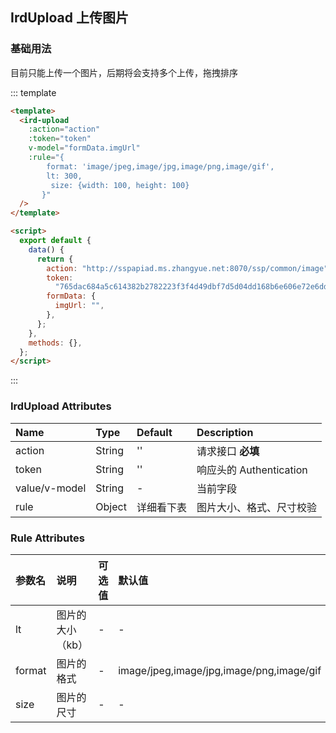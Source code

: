 ## IrdUpload 上传图片

### 基础用法

目前只能上传一个图片，后期将会支持多个上传，拖拽排序

::: template

```html
<template>
  <ird-upload
    :action="action"
    :token="token"
    v-model="formData.imgUrl"
    :rule="{
        format: 'image/jpeg,image/jpg,image/png,image/gif',
        lt: 300, 
         size: {width: 100, height: 100}
       }"
  />
</template>

<script>
  export default {
    data() {
      return {
        action: "http://sspapiad.ms.zhangyue.net:8070/ssp/common/image",
        token:
          "765dac684a5c614382b2782223f3f4d49dbf7d5d04dd168b6e606e72e6ddd27dff6030c8e5f9a2c4d33b12c4410d20f02bdb32f08ca45f98d5040e0b348e150f9e38240d865d41c5edf33b8997e8aa3dbb4f39f0ac7ecbecc963b34c7175901ce27b294bcce5ec5910df3b6fec777875e890d7d4cdd538d8ed4179c724e415aa02eac5bae8b44147",
        formData: {
          imgUrl: "",
        },
      };
    },
    methods: {},
  };
</script>
```

:::

### IrdUpload Attributes

| Name          | Type   | Default    | Description              |
| :------------ | :----- | :--------- | :----------------------- |
| action        | String | ''         | 请求接口 **必填**        |
| token         | String | ''         | 响应头的 Authentication  |
| value/v-model | String | -          | 当前字段                 |
| rule          | Object | 详细看下表 | 图片大小、格式、尺寸校验 |

### Rule Attributes

| 参数名 | 说明             | 可选值 | 默认值                                   |
| :----- | :--------------- | :----- | :--------------------------------------- |
| lt     | 图片的大小（kb） | -      | -                                        |
| format | 图片的格式       | -      | image/jpeg,image/jpg,image/png,image/gif |
| size   | 图片的尺寸       | -      | -                                        |
